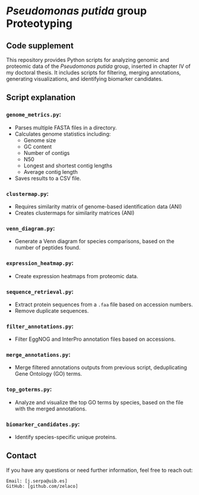 # *Pseudomonas putida* group Proteotyping

## Code supplement

This repository provides Python scripts for analyzing genomic and proteomic data of the *Pseudomonas putida* group, inserted in chapter IV of my doctoral thesis. It includes scripts for filtering, merging annotations, generating visualizations, and identifying biomarker candidates.

## Script explanation
### `genome_metrics.py`:
* Parses multiple FASTA files in a directory.
* Calculates genome statistics including:
    - Genome size
    - GC content
    - Number of contigs
    - N50
    - Longest and shortest contig lengths
    - Average contig length
* Saves results to a CSV file.

### `clustermap.py`:
* Requires similarity matrix of genome-based identification data (ANI)
* Creates clustermaps for similarity matrices (ANI)

### `venn_diagram.py`:
* Generate a Venn diagram for species comparisons, based on the number of peptides found.

### `expression_heatmap.py`:
* Create expression heatmaps from proteomic data.

### `sequence_retrieval.py`:
* Extract protein sequences from a `.faa` file based on accession numbers.
* Remove duplicate sequences.

### `filter_annotations.py`:
* Filter EggNOG and InterPro annotation files based on accessions.

### `merge_annotations.py`:
* Merge filtered annotations outputs from previous script, deduplicating Gene Ontology (GO) terms.

### `top_goterms.py`:
* Analyze and visualize the top GO terms by species, based on the file with the merged annotations.

### `biomarker_candidates.py`:
* Identify species-specific unique proteins.

## Contact

If you have any questions or need further information, feel free to reach out:

    Email: [j.serpa@uib.es]
    GitHub: [github.com/zelaco]
